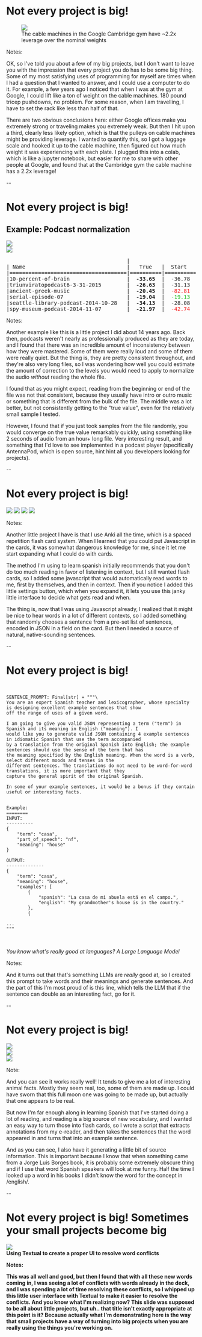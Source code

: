 # Not every project is big!

<div class="centered-container">
<figure>
<img src="images/figures/gym-calibration.png"
    class="figure splash"/>

<figcaption>The cable machines in the Google Cambridge gym have ~2.2x leverage over the nominal weights</figure>
</figure>
</div>

Notes:

OK, so I've told you about a few of my big projects, but I don't want to leave you with the impression that every project you do has to be some big thing. Some of my most satisfying uses of programming for myself are times when I had a question that I wanted to answer, and I could use a computer to do it. For example, a few years ago I noticed that when I was at the gym at Google, I could lift like a ton of weight on the cable machines. 180 pound tricep pushdowns, no problem. For some reason, when I am travelling, I have to set the rack like less than half of that.

There are two obvious conclusions here: either Google offices make you extremely strong or traveling makes you extremely weak. But then I hit upon a third, clearly less likely option, which is that the pulleys on cable machines might be providing leverage. I wanted to quantify this, so I got a luggage scale and hooked it up to the cable machine, then figured out how much weight it was experiencing with each plate. I plugged this into a colab, which is like a jupyter notebook, but easier for me to share with other people at Google, and found that at the Cambridge gym the cable machine has a 2.2x leverage!

--

# Not every project is big!

## Example: Podcast normalization

<div class="centered-container">
<div class="gallery two-wide">
<div class="gallery-item">
    <img src="images/figures/seattle-library-podcast-2014-10-28.png" class="figure"/>
</div>
<div class="gallery-item">
    <img src="images/figures/triunvirato-podcast-2015-03-31.png" class="figure"/>
</div>
</div>

<div class="gallery">
<div class="gallery-item">
<pre>                                      |                         dBFS                         |
| Name                                |   True   |  Start   |  Middle  |   End    |  Random  |
|=====================================|==========|==========|==========|==========|==========|
|10-percent-of-brain                  |<b>  -33.65  </b>|  -36.78  |  -39.18  |  -36.78  |<font color="#10BA13">  -33.43  </font>|
|triunviratopodcast6-3-31-2015        |<b>  -26.63  </b>|  -31.13  |  -33.73  |  -31.13  |<font color="#10BA13">  -26.64  </font>|
|ancient-greek-music                  |<b>  -20.45  </b>|<font color="#F61010">  -82.81  </font>|  -16.94  |<font color="#F61010">  -82.81  </font>|<font color="#10BA13">  -20.44  </font>|
|serial-episode-07                    |<b>  -19.04  </b>|<font color="#10BA13">  -19.13  </font>|  -20.78  |<font color="#10BA13">  -19.13  </font>|<font color="#10BA13">  -18.99  </font>|
|seattle-library-podcast-2014-10-28   |<b>  -34.13  </b>|  -28.08  |<font color="#10BA13">  -33.97  </font>|  -28.08  |<font color="#10BA13">  -34.06  </font>|
|spy-museum-podcast-2014-11-07        |<b>  -21.97  </b>|<font color="#F61010">  -42.74  </font>|  -17.81  |<font color="#F61010">  -42.74  </font>|<font color="#10BA13">  -22.00  </font>|
</pre>
</div>
</div>
</div>

Notes:

Another example like this is a little project I did about 14 years ago. Back then, podcasts weren't nearly as professionally produced as they are today, and I found that there was an incredible amount of inconsistency between how they were mastered. Some of them were really loud and some of them were really quiet. But the thing is, they are pretty consistent throughout, and they're also very long files, so I was wondering how well you could estimate the amount of correction to the levels you would need to apply to normalize the audio *without* reading the whole file.

I found that as you might expect, reading from the beginning or end of the file was not that consistent, because they usually have intro or outro music or something that is different from the bulk of the file. The middle was a lot better, but not consistently getting to the "true value", even for the relatively small sample I tested.

However, I found that if you just took samples from the file randomly, you would converge on the true value remarkably quickly, using something like 2 seconds of audio from an hour+ long file. Very interesting result, and something that I'd love to see implemented in a podcast player (specifically AntennaPod, which is open source, hint hint all you developers looking for projects).

--

# Not every project is big!

<div class="centered-container">
<img src="images/screenshots/anki-nightingale-00.png"
    class="fragment mobile-screenshot screenshot disappearing-fragment nospace-fragment fade-out"
    data-fragment-index="0"/>
<img src="images/screenshots/anki-nightingale-01-sentence.png"
    class="fragment mobile-screenshot screenshot disappearing-fragment nospace-fragment fade-in-and-out"
    data-fragment-index="0"/>
<img src="images/screenshots/anki-nightingale-02-sentence-english.png"
    class="fragment mobile-screenshot disappearing-fragment nospace-fragment screenshot fade-in-and-out"
    data-fragment-index="1"/>
<img src="images/screenshots/anki-nightingale-03-settings.png"
    class="fragment mobile-screenshot screenshot nospace-fragment fade-in"
    data-fragment-index="2"/>
</div>

Notes:

Another little project I have is that I use Anki all the time, which is a spaced repetition flash card system. When I learned that you could put Javascript in the cards, it was somewhat dangerous knowledge for me, since it let me start expanding what I could do with cards.

The method I'm using to learn spanish initially recommends that you don't do too much reading in favor of listening in context, but I still wanted flash cards, so I added some javascript that would automatically read words to me, first by themselves, and then in context. Then if you notice I added this little settings button, which when you expand it, it lets you use this janky little interface to decide what gets read and when.

The thing is, now that I was using Javascript already, I realized that it might be nice to hear words in a lot of different contexts, so I added something that randomly chooses a sentence from a pre-set list of sentences, encoded in JSON in a field on the card. But then I needed a source of natural, native-sounding sentences.

--

# Not every project is big!

<div>

<pre class="code-wrapper">
<code data-trim data-noescape class="language-python">
<span class="fragment semi-fade-out" data-fragment-index="0">
SENTENCE_PROMPT: Final[str] = """\
You are an expert Spanish teacher and lexicographer, whose specialty is designing excellent example sentences that show
off the range of uses of a given word.

I am going to give you valid JSON representing a term ("term") in Spanish and its meaning in English ("meaning"). I
would like you to generate valid JSON containing 4 example sentences in idiomatic Spanish that use the term accompanied
by a translation from the original Spanish into English; the example sentences should use the sense of the term that has
the meaning specified by the English meaning. When the word is a verb, select different moods and tenses in the
different sentences. The translations do not need to be word-for-word translations, it is more important that they
capture the general spirit of the original Spanish.

</span><span class="fragment custom bolds" data-fragment-index="0">In some of your example sentences, it would be a bonus if they contain useful or interesting facts.</span>
<span class="fragment semi-fade-out" data-fragment-index="0">

Example:
========
INPUT:
----------
{
    "term": "casa",
    "part_of_speech": "nf",
    "meaning": "house"
}

OUTPUT:
--------------
{
    "term": "casa",
    "meaning": "house",
    "examples": [
        {
            "spanish": "La casa de mi abuela está en el campo.",
            "english": "My grandmother's house is in the country."
        },
        {

...
"""
</span>
</code>
</pre>

<div><em>You know what's really good at languages? A Large Language Model</em></div>

</div>

Notes:

And it turns out that that's something LLMs are *really* good at, so I created this prompt to take words and their meanings and generate sentences. And the part of this I'm most proud of is this line, which tells the LLM that if the sentence can double as an interesting fact, go for it.

--

<!-- .slide: data-transition="none" -->

# Not every project is big!

<div class="gallery three-wide">
    <div class="gallery-item">
        <img src="images/screenshots/anki-nightingale-04-distinct-sounds.png"
             class="screenshot mobile-screenshot"
        >
    </div>
    <div class="gallery-item">
        <img src="images/screenshots/anki-nightingale-05-full-moon.png"
             class="screenshot mobile-screenshot"
        >
    </div>
    <div class="gallery-item">
        <img src="images/screenshots/anki-nightingale-06-borges.png"
            class="fragment mobile-screenshot screenshot fade-in"
            data-fragment-index="2"
        >
    </div>
</div>

Note:

And you can see it works really well! It tends to give me a lot of interesting animal facts. Mostly they seem real, too, some of them are made up. I could have sworn that this full moon one was going to be made up, but actually that one appears to be real.

But now I'm far enough along in learning Spanish that I've started doing a lot of reading, and reading is a big source of new vocabulary, and I wanted an easy way to turn those into flash cards, so I wrote a script that extracts annotations from my e-reader, and then takes the sentences that the word appeared in and turns that into an example sentence.

And as you can see, I also have it generating a little bit of source information. This is important because I know that when something came from a Jorge Luis Borges book, it is probably some extremely obscure thing and if I use that word Spanish speakers will look at me funny. Half the time I looked up a word in his books I didn't know the word for the concept in /english/.

--

<h1> <span class="fragment nospace-fragment disappearing-fragment fade-out" data-fragment-index="1">Not every project is big!</span>
<span class="fragment nospace-fragment fade-in" data-fragment-index="1">Sometimes your small projects <b>become<b> big</span></h1>

<div>
<img src="images/screenshots/anki-textual-lite-word-merger.svg"
     class="screenshot splash">
<div class="caption">Using Textual to create a proper UI to resolve word conflicts</div>
 </div>

 Notes:
 
 This was all well and good, but then I found that with all these new words coming in, I was seeing a lot of conflicts with words already in the deck, and I was spending a lot of time resolving these conflicts, so I whipped up this little user interface with Textual to make it easier to resolve the conflicts. And you know what I'm realizing now? This slide was supposed to be all about little projects, but uh.. that title isn't exactly appropriate at this point is it? Because actually what I'm demonstrating here is the way that small projects have a way of turning into big projects when you are really using the things you're working on.
